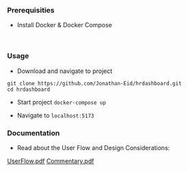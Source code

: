 ### Prerequisities

- Install Docker & Docker Compose

<br>

### Usage

- Download and navigate to project
```
git clone https://github.com/Jonathan-Eid/hrdashboard.git
cd hrdashboard
```

- Start project
```docker-compose up```

- Navigate to ```localhost:5173```


### Documentation

- Read about the User Flow and Design Considerations:

[UserFlow.pdf](https://github.com/Jonathan-Eid/hrdashboard/blob/master/UserFlow.pdf)
[Commentary.pdf](https://github.com/Jonathan-Eid/hrdashboard/blob/master/Commentary.pdf)